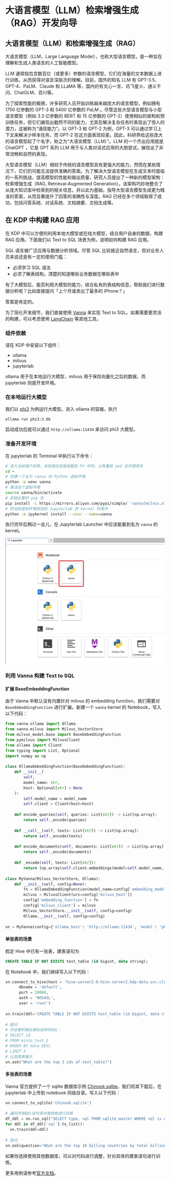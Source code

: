 # 大语言模型（LLM）检索增强生成（RAG）开发向导

## 大语言模型（LLM）和检索增强生成（RAG）

大语言模型（LLM，Large Language Model），也称大型语言模型，是一种旨在理解和生成人类语言的人工智能模型。

LLM 通常指包含数百亿（或更多）参数的语言模型，它们在海量的文本数据上进行训练，从而获得对语言深层次的理解。目前，国外的知名 LLM 有 GPT-3.5、GPT-4、PaLM、Claude 和 LLaMA 等，国内的有文心一言、讯飞星火、通义千问、ChatGLM、百川等。

为了探索性能的极限，许多研究人员开始训练越来越庞大的语言模型，例如拥有 1750 亿参数的 GPT-3 和 5400 亿参数的 PaLM 。尽管这些大型语言模型与小型语言模型（例如 3.3 亿参数的 BERT 和 15 亿参数的 GPT-2）使用相似的架构和预训练任务，但它们展现出截然不同的能力，尤其在解决复杂任务时表现出了惊人的潜力，这被称为“涌现能力”。以 GPT-3 和 GPT-2 为例，GPT-3 可以通过学习上下文来解决少样本任务，而 GPT-2 在这方面表现较差。因此，科研界给这些庞大的语言模型起了个名字，称之为“大语言模型（LLM）”。LLM 的一个杰出应用就是 ChatGPT ，它是 GPT 系列 LLM 用于与人类对话式应用的大胆尝试，展现出了非常流畅和自然的表现。

大型语言模型（LLM）相较于传统的语言模型具有更强大的能力，然而在某些情况下，它们仍可能无法提供准确的答案。为了解决大型语言模型在生成文本时面临的一系列挑战，提高模型的性能和输出质量，研究人员提出了一种新的模型架构：检索增强生成（RAG, Retrieval-Augmented Generation）。该架构巧妙地整合了从庞大知识库中检索到的相关信息，并以此为基础，指导大型语言模型生成更为精准的答案，从而显著提升了回答的准确性与深度。RAG 已经在多个领域取得了成功，包括问答系统、对话系统、文档摘要、文档生成等。

## 在 KDP 中构建 RAG 应用

在 KDP 中可以方便的利用本地大模型或在线大模型，结合用户自身的数据，构建 RAG 应用。下面我们以 Text to SQL 场景为例，说明如何构建 RAG 应用。

SQL 语言被广泛应用与数据分析领域。尽管 SQL 比较接近自然语言，但对业务人员来说还是有一定的使用门槛：

- 必须学习 SQL 语法
- 必须了解表结构，清楚的知道哪些业务数据在哪些表中

有了大模型后，能否利用大模型的能力，结合私有的表结构信息，帮助我们进行数据分析呢？比如直接提问「上个月谁卖出了最多的 iPhone？」

答案是肯定的。

为了简化开发细节，我们直接使用 [Vanna](https://github.com/vanna-ai/vanna) 来实现 Text to SQL。如果需要更灵活的构建，可以考虑使用 [LangChain](https://github.com/langchain-ai/langchain) 等其他工具。

### 组件依赖

请在 KDP 中安装以下组件：

- ollama
- milvus
- jupyterlab

ollama 用于在本地运行大模型，milvus 用于保存向量化之后的数据，而 jupyterlab 则是开发环境。

### 在本地运行大模型

我们以 [phi3](https://ollama.com/library/phi3) 为例运行大模型。进入 ollama 的容器，执行

```shell
ollama run phi3:3.8b
```

启动成功后就可以通过 `http://ollama:11434` 来访问 phi3 大模型。

### 准备开发环境

在 jupyterlab 的 Terminal 中执行以下命令：

```bash
# 进入当前用户目录，该目录应该是挂载到 PV 中的，以免重启 pod 后环境丢失
cd ~
# 创建一个名为 vanna 的 Python 虚拟环境
python -m venv vanna
# 激活这个虚拟环境
source vanna/bin/activate
# 安装必要的 pip 包
pip install -i https://mirrors.aliyun.com/pypi/simple/ 'vanna[milvus,ollama]' pyhive thrift ipykernel ipywidgets
# 将当前虚拟环境添加到 Jupyterlab 的 kernel 列表中
python -m ipykernel install --user --name=vanna
```

执行完毕后稍过一会儿，在 Jupyterlab Launcher 中应该能看到名为 `vanna` 的 kernel。

![kernel](images/llm-rag-01.jpg)

### 利用 Vanna 构建 Text to SQL

#### 扩展 BaseEmbeddingFunction

由于 Vanna 中默认没有内置针对 milvus 的 embedding function，我们需要对 `BaseEmbeddingFunction` 进行扩展。新建一个 `vanna` kernel 的 Notebook，写入以下代码：

```python
from vanna.ollama import Ollama
from vanna.milvus import Milvus_VectorStore
from milvus_model.base import BaseEmbeddingFunction
from pymilvus import MilvusClient
from ollama import Client
from typing import List, Optional
import numpy as np
 
class OllamaEmbeddingFunction(BaseEmbeddingFunction):
    def __init__(
        self,
        model_name: str,
        host: Optional[str] = None
    ):
        self.model_name = model_name
        self.client = Client(host=host)
     
    def encode_queries(self, queries: List[str]) -> List[np.array]:
        return self._encode(queries)
     
    def __call__(self, texts: List[str]) -> List[np.array]:
        return self._encode(texts)
     
    def encode_documents(self, documents: List[str]) -> List[np.array]:
        return self._encode(documents)
     
    def _encode(self, texts: List[str]):
        return [np.array(self.client.embeddings(model=self.model_name, prompt=text)['embedding']) for text in texts]
 
class MyVanna(Milvus_VectorStore, Ollama):
    def __init__(self, config=None):
        fn = OllamaEmbeddingFunction(model_name=config['embedding_model'], host=config['ollama_host'])
        milvus = MilvusClient(uri=config['milvus_host'])
        config['embedding_function'] = fn
        config['milvus_client'] = milvus
        Milvus_VectorStore.__init__(self, config=config)
        Ollama.__init__(self, config=config)
 
vn = MyVanna(config={'ollama_host': 'http://ollama:11434', 'model': 'phi3:3.8b', 'embedding_model': 'phi3:3.8b', 'milvus_host': 'http://milvus:19530'})
```

#### 单张表的场景

假定 Hive 中已有一张表，建表语句为 

```sql
CREATE TABLE IF NOT EXISTS test_table (id bigint, data string);
```

在 Notebook 中，我们继续写入以下代码：

```python
vn.connect_to_hive(host = 'hive-server2-0.hive-server2.kdp-data.svc.cluster.local',
      dbname = 'default',
      port = 10000,
      auth = 'NOSASL',
      user = 'root')

vn.train(ddl='CREATE TABLE IF NOT EXISTS test_table (id bigint, data string)')
 
# 提问
# 你会看到输出类似这样的SQL：
# SELECT id
# FROM minio_test_2
# ORDER BY data DESC
# LIMIT 3
# 以及图表展示
vn.ask("What are the top 3 ids of test_table?")
```

#### 多张表的场景

Vanna 官方提供了一个 sqlite 数据库示例 [Chinook.sqlite](https://vanna.ai/Chinook.sqlite)。我们将其下载后，在 jupyterlab 中上传到 notebook 同级目录。写入以下代码：

```python
vn.connect_to_sqlite('Chinook.sqlite')

# 遍历所有DDL语句来对表结构进行训练
df_ddl = vn.run_sql("SELECT type, sql FROM sqlite_master WHERE sql is not null")
for ddl in df_ddl['sql'].to_list():
  vn.train(ddl=ddl)

# 提问
vn.ask(question="What are the top 10 billing countries by total billing?", allow_llm_to_see_data=True)
```

如果你选择使用其他数据库，可以对代码进行调整，针对具体的建表语句进行训练。

更多用例请参考[官方文档](https://vanna.ai/docs/)。
